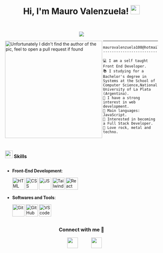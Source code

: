 <h1 align="center">
Hi, I'm Mauro Valenzuela!
  <img src="https://media.giphy.com/media/hvRJCLFzcasrR4ia7z/giphy.gif" width="30"></h1>
<br/>

<p align="center">
  <a href="https://github.com/MauroValenzuelaa"><img src="https://readme-typing-svg.herokuapp.com?lines=Front+End+Web+Developer;Always%20learning&center=true&width=380&height=45"></a>
</p>

<img align="left" src="https://github.com/7oSkaaa/7oSkaaa/blob/main/Images/Right_Side.gif?raw=true" alt="Unfortunately I didn't find the author of the pic, feel to open a pull request if found" width="320" />

<hr>

```
maurovalenzuela100@hotmail.com
-------------------------

💻 I am a self taught Front End Developer.
📚 I studying for a Bachelor's degree in Systems at the School of Computer Science,National University of La Plata (Argentina).
📝 I have a strong interest in web development.
🌟 Main languages: JavaScript.
🚩 Interested in becoming a Full Stack Developer.
🎵 Love rock, metal and techno.

```

<br>

<h3><img src="https://media2.giphy.com/media/QssGEmpkyEOhBCb7e1/giphy.gif?cid=ecf05e47a0n3gi1bfqntqmob8g9aid1oyj2wr3ds3mg700bl&rid=giphy.gif" width ="25"><b> Skills</b> </h3>

##

- **Front-End Development**:

   <img src="https://user-images.githubusercontent.com/64439609/212556407-f122dc0e-901c-4df7-960f-29a3b52c5349.png" width="40" height="40" alt="HTML" />
   <img src="https://user-images.githubusercontent.com/64439609/212556203-47a51702-fec1-4275-bafb-6afdea15b092.png" width="40" height="40" alt="CSS" />
   <img src="https://user-images.githubusercontent.com/64439609/212556085-e6f8391a-6f25-43d5-8bfe-818167047cfb.png" width="40" height="40" alt="JS"/>
   <img src="https://github.com/mauroariel10/imagenes/blob/main/logo-tailwind-removebg-preview.png?raw=true" width="40" height="40" alt="Tailwind"/>
   <img src="https://github.com/mauroariel10/imagenes/blob/main/reactlogo.png?raw=true" width="40" height="40" alt="React"/>

- **Softwares and Tools**:

   <img src="https://user-images.githubusercontent.com/64439609/212556685-de9a7c04-31b0-43b6-af39-7c82ac13b321.png" width="40" height="40" alt="Git"/>
   <img src="https://user-images.githubusercontent.com/64439609/212556741-81407849-82c8-4926-854f-820e8a644375.png" width="40" height="40" alt="GitHub"/>
   <img src="https://user-images.githubusercontent.com/64439609/212556802-77a65ec1-aa71-4272-b603-1a57d1914678.png" width="40" height="40" alt="VScode"/>

##

<h3 align="center" >Connect with me 🤝 </h3>

<p align="center">

 <div align="center"  class="icons-social" style="margin-left: 10px;">
        <a   target="_blank" href="https://www.linkedin.com/in/mauro-valenzuela-02515033a">
			<img src="https://user-images.githubusercontent.com/88904952/234979284-68c11d7f-1acc-4f0c-ac78-044e1037d7b0.png" style="margin-left: 10px; width:35px; height:35px;" ></a>
   <a style="margin-left: 10px;" target="_blank" href="https://www.instagram.com/mauro_tankian">
		<img src="https://user-images.githubusercontent.com/88904952/234981169-2dd1e58f-4b7e-468c-8213-034ba62156c3.png" style="margin-left: 30px; width:35px; height:35px;"></a>
  </div>

</p>


	

</div>
